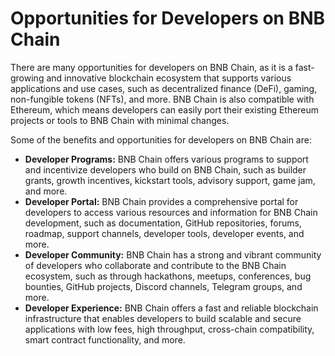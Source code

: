 # Opportunities for Developers on BNB Chain 

There are many opportunities for developers on BNB Chain, as it is a fast-growing and innovative blockchain ecosystem that supports various applications and use cases, such as decentralized finance (DeFi), gaming, non-fungible tokens (NFTs), and more. BNB Chain is also compatible with Ethereum, which means developers can easily port their existing Ethereum projects or tools to BNB Chain with minimal changes.

Some of the benefits and opportunities for developers on BNB Chain are:

* **Developer Programs:** BNB Chain offers various programs to support and incentivize developers who build on BNB Chain, such as builder grants, growth incentives, kickstart tools, advisory support, game jam, and more.
* **Developer Portal:** BNB Chain provides a comprehensive portal for developers to access various resources and information for BNB Chain development, such as documentation, GitHub repositories, forums, roadmap, support channels, developer tools, developer events, and more.
* **Developer Community:** BNB Chain has a strong and vibrant community of developers who collaborate and contribute to the BNB Chain ecosystem, such as through hackathons, meetups, conferences, bug bounties, GitHub projects, Discord channels, Telegram groups, and more.
* **Developer Experience:** BNB Chain offers a fast and reliable blockchain infrastructure that enables developers to build scalable and secure applications with low fees, high throughput, cross-chain compatibility, smart contract functionality, and more.